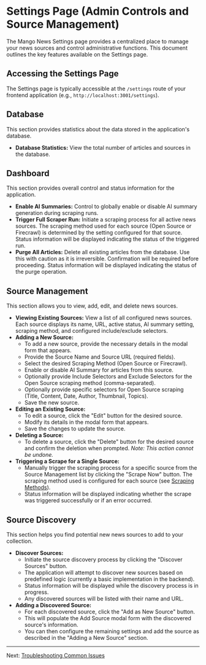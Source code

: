 # Settings Page (Admin Controls and Source Management)

The Mango News Settings page provides a centralized place to manage your news sources and control administrative functions. This document outlines the key features available on the Settings page.

## Accessing the Settings Page

The Settings page is typically accessible at the `/settings` route of your frontend application (e.g., `http://localhost:3001/settings`).

## Database

This section provides statistics about the data stored in the application's database.

-   **Database Statistics:** View the total number of articles and sources in the database.

## Dashboard

This section provides overall control and status information for the application.

-   **Enable AI Summaries:** Control to globally enable or disable AI summary generation during scraping runs.
-   **Trigger Full Scraper Run:** Initiate a scraping process for all active news sources. The scraping method used for each source (Open Source or Firecrawl) is determined by the setting configured for that source. Status information will be displayed indicating the status of the triggered run.
-   **Purge All Articles:** Delete all existing articles from the database. Use this with caution as it is irreversible. Confirmation will be required before proceeding. Status information will be displayed indicating the status of the purge operation.

## Source Management

This section allows you to view, add, edit, and delete news sources.

-   **Viewing Existing Sources:** View a list of all configured news sources. Each source displays its name, URL, active status, AI summary setting, scraping method, and configured include/exclude selectors.
-   **Adding a New Source:**
    -   To add a new source, provide the necessary details in the modal form that appears.
    -   Provide the Source Name and Source URL (required fields).
    -   Select the desired Scraping Method (Open Source or Firecrawl).
    -   Enable or disable AI Summary for articles from this source.
    -   Optionally provide Include Selectors and Exclude Selectors for the Open Source scraping method (comma-separated).
    -   Optionally provide specific selectors for Open Source scraping (Title, Content, Date, Author, Thumbnail, Topics).
    -   Save the new source.
-   **Editing an Existing Source:**
    -   To edit a source, click the "Edit" button for the desired source.
    -   Modify its details in the modal form that appears.
    -   Save the changes to update the source.
-   **Deleting a Source:**
    -   To delete a source, click the "Delete" button for the desired source and confirm the deletion when prompted. *Note: This action cannot be undone.*
-   **Triggering a Scrape for a Single Source:**
    -   Manually trigger the scraping process for a specific source from the Source Management list by clicking the "Scrape Now" button. The scraping method used is configured for each source (see [Scraping Methods](scraping-methods.md)).
    -   Status information will be displayed indicating whether the scrape was triggered successfully or if an error occurred.

## Source Discovery

This section helps you find potential new news sources to add to your collection.

-   **Discover Sources:**
    -   Initiate the source discovery process by clicking the "Discover Sources" button.
    -   The application will attempt to discover new sources based on predefined logic (currently a basic implementation in the backend).
    -   Status information will be displayed while the discovery process is in progress.
    -   Any discovered sources will be listed with their name and URL.
-   **Adding a Discovered Source:**
    -   For each discovered source, click the "Add as New Source" button.
    -   This will populate the Add Source modal form with the discovered source's information.
    -   You can then configure the remaining settings and add the source as described in the "Adding a New Source" section.

---

Next: [Troubleshooting Common Issues](troubleshooting.md)
